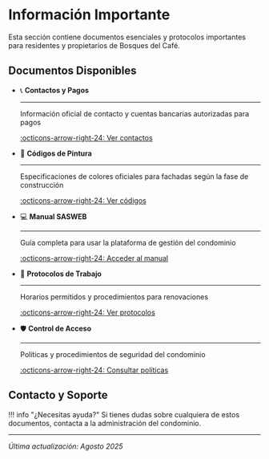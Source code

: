 # Información Importante

Esta sección contiene documentos esenciales y protocolos importantes para residentes y propietarios de Bosques del Café.

## Documentos Disponibles

<div class="grid cards" markdown>

-   📞 __Contactos y Pagos__

    ---

    Información oficial de contacto y cuentas bancarias autorizadas para pagos

    [:octicons-arrow-right-24: Ver contactos](contactos-pagos.md)

-   🎨 __Códigos de Pintura__

    ---

    Especificaciones de colores oficiales para fachadas según la fase de construcción

    [:octicons-arrow-right-24: Ver códigos](codigos-pintura.md)

-   💻 __Manual SASWEB__

    ---

    Guía completa para usar la plataforma de gestión del condominio

    [:octicons-arrow-right-24: Acceder al manual](manual-sasweb.md)

-   🔨 __Protocolos de Trabajo__

    ---

    Horarios permitidos y procedimientos para renovaciones

    [:octicons-arrow-right-24: Ver protocolos](protocolos-trabajo.md)

-   🛡️ __Control de Acceso__

    ---

    Políticas y procedimientos de seguridad del condominio

    [:octicons-arrow-right-24: Consultar políticas](control-acceso.md)

</div>

## Contacto y Soporte

!!! info "¿Necesitas ayuda?"
    Si tienes dudas sobre cualquiera de estos documentos, contacta a la administración del condominio.

---

*Última actualización: Agosto 2025*